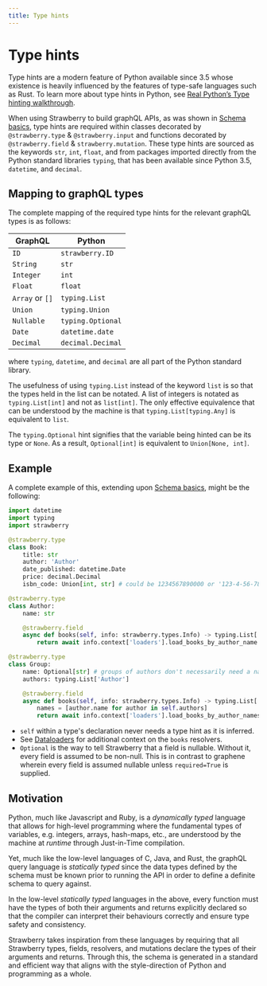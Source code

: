 ```yaml
---
title: Type hints
---
```


# Type hints

Type hints are a modern feature of Python available since 3.5 whose existence is heavily influenced by the features of type-safe languages such as Rust. To learn more about type hints in Python, see [Real Python’s Type hinting walkthrough](https://realpython.com/lessons/type-hinting/).

When using Strawberry to build graphQL APIs, as was shown in [Schema basics](https://strawberry.rocks/docs/general/schema-basics), type hints are required within classes decorated by `@strawberry.type` & `@strawberry.input` and functions decorated by `@strawberry.field` & `strawberry.mutation`. These type hints are sourced as the keywords `str`, `int`, `float`, and from packages imported directly from the Python standard libraries `typing`, that has been available since Python 3.5, `datetime`, and `decimal`.

## Mapping to graphQL types

The complete mapping of the required type hints for the relevant graphQL types is as follows:

| GraphQL         | Python            |
| --------------- | ----------------- |
| `ID`            | `strawberry.ID`   |
| `String`        | `str`             |
| `Integer`       | `int`             |
| `Float`         | `float`           |
| `Array` or `[]` | `typing.List`     |
| `Union`         | `typing.Union`    |
| `Nullable`      | `typing.Optional` |
| `Date`          | `datetime.date`   |
| `Decimal`       | `decimal.Decimal` |

where `typing`, `datetime`, and `decimal` are all part of the Python standard library.

The usefulness of using `typing.List` instead of the keyword `list` is so that the types held in the list can be notated. A list of integers is notated as `typing.List[int]` and not as `list[int]`. The only effective equivalence that can be understood by the machine is that `typing.List[typing.Any]` is equivalent to `list`.

The `typing.Optional` hint signifies that the variable being hinted can be its type or `None`. As a result, `Optional[int]` is equivalent to `Union[None, int]`.

## Example

A complete example of this, extending upon [Schema basics](https://strawberry.rocks/docs/general/schema-basics), might be the following:

```python
import datetime
import typing
import strawberry

@strawberry.type
class Book:
    title: str
    author: 'Author'
    date_published: datetime.Date
    price: decimal.Decimal
    isbn_code: Union[int, str] # could be 1234567890000 or '123-4-56-789000-0'

@strawberry.type
class Author:
    name: str

    @strawberry.field
    async def books(self, info: strawberry.types.Info) -> typing.List['Book']:
        return await info.context['loaders'].load_books_by_author_name.load(self.name)

@strawberry.type
class Group:
    name: Optional[str] # groups of authors don't necessarily need a name
    authors: typing.List['Author']

    @strawberry.field
    async def books(self, info: strawberry.types.Info) -> typing.List['Book']:
        names = [author.name for author in self.authors]
        return await info.context['loaders'].load_books_by_author_names.load(names)
```

- `self` within a type's declaration never needs a type hint as it is inferred.
- See [Dataloaders](https://strawberry.rocks/docs/guides/dataloaders) for additional context on the `books` resolvers.
- `Optional` is the way to tell Strawberry that a field is nullable. Without it, every field is assumed to be non-null. This is in contrast to graphene wherein every field is assumed nullable unless `required=True` is supplied.

## Motivation

Python, much like Javascript and Ruby, is a _dynamically typed_ language that allows for high-level programming where the fundamental types of variables, e.g. integers, arrays, hash-maps, etc., are understood by the machine at _runtime_ through Just-in-Time compilation.

Yet, much like the low-level languages of C, Java, and Rust, the graphQL query language is _statically typed_ since the data types defined by the schema must be known prior to running the API in order to define a definite schema to query against.

In the low-level _statically typed_ languages in the above, every function must have the types of both their arguments and returns explicitly declared so that the compiler can interpret their behaviours correctly and ensure type safety and consistency.

Strawberry takes inspiration from these languages by requiring that all Strawberry types, fields, resolvers, and mutations declare the types of their arguments and returns. Through this, the schema is generated in a standard and efficient way that aligns with the style-direction of Python and programming as a whole.
